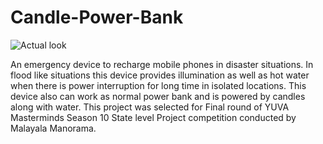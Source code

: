 # Candle-Power-Bank

![Actual look](https://user-images.githubusercontent.com/56249313/121065527-7e483900-c7e6-11eb-8454-81d935cc889f.jpeg)

An emergency device to recharge mobile phones in disaster situations. In flood like situations
this device provides illumination as well as hot water when there is power interruption for
long time in isolated locations. This device also can work as normal power bank and is
powered by candles along with water.
This project was selected for Final round of YUVA Masterminds Season 10 State level Project competition
conducted by Malayala Manorama.

